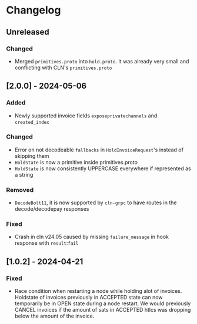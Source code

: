 # Changelog

## Unreleased

### Changed

- Merged `primitives.proto` into `hold.proto`. It was already very small and conflicting with CLN's `primitives.proto`


## [2.0.0] - 2024-05-06

### Added

- Newly supported invoice fields ``exposeprivatechannels`` and ``created_index``

### Changed

- Error on not decodeable ``fallbacks`` in ``HoldInvoiceRequest``'s instead of skipping them
- ``HoldState`` is now a primitive inside primitives.proto
- ``HoldState`` is now consistently UPPERCASE everywhere if represented as a string

### Removed

- ``DecodeBolt11``, it is now supported by ``cln-grpc`` to have routes in the decode/decodepay responses

### Fixed

- Crash in cln v24.05 caused by missing `failure_message` in hook response with `result`:`fail`


## [1.0.2] - 2024-04-21

### Fixed

- Race condition when restarting a node while holding alot of invoices. Holdstate of invoices previously in ACCEPTED state can now temporarily be in OPEN state during a node restart. We would previously CANCEL invoices if the amount of sats in ACCEPTED htlcs was dropping below the amount of the invoice.